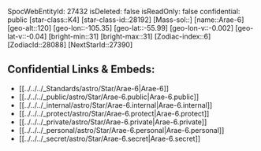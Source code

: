 ﻿---
location:
- -55.99
- 105.35
- 120
tags:
- astro/Star
type: Star
---

SpocWebEntityId: 27432
isDeleted: false
isReadOnly: false
confidential: public
[star-class::K4]
[star-class-id::28192]
[Mass-sol::]
[name::Arae-6]
[geo-alt::120]
[geo-lon::-105.35]
[geo-lat::-55.99]
[geo-lon-v::-0.002]
[geo-lat-v::-0.04]
[bright-min::31]
[bright-max::31]
[Zodiac-index::6]
[ZodiacId::28088]
[NextStarId::27390]



## Confidential Links & Embeds: 
- [[../../../_Standards/astro/Star/Arae-6|Arae-6]] 
- [[../../../_public/astro/Star/Arae-6.public|Arae-6.public]] 
- [[../../../_internal/astro/Star/Arae-6.internal|Arae-6.internal]] 
- [[../../../_protect/astro/Star/Arae-6.protect|Arae-6.protect]] 
- [[../../../_private/astro/Star/Arae-6.private|Arae-6.private]] 
- [[../../../_personal/astro/Star/Arae-6.personal|Arae-6.personal]] 
- [[../../../_secret/astro/Star/Arae-6.secret|Arae-6.secret]]

